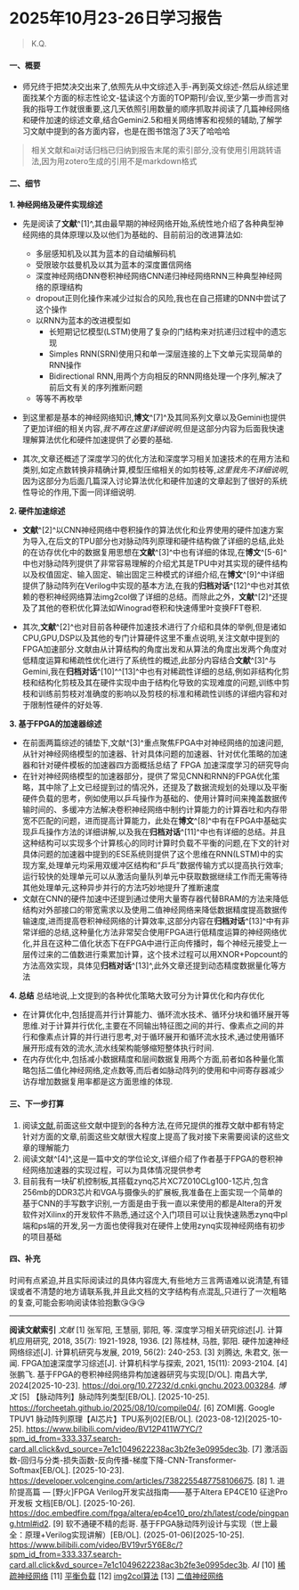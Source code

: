# 2025年10月23-26日学习报告
> K.Q.
#### 一、概要
+ 师兄终于把焚决交出来了,依照先从中文综述入手-再到英文综述-然后从综述里面找某个方面的标志性论文-猛读这个方面的TOP期刊/会议,至少第一步而言对我的指导工作就很重要,这几天依照引用数量的顺序抓取并阅读了几篇神经网络和硬件加速的综述文章,结合Gemini2.5和相关网络博客和视频的辅助,了解学习文献中提到的各方面内容，也是在图书馆泡了3天了哈哈哈
>相关文献和ai对话归档已归纳到报告末尾的索引部分,没有使用引用跳转语法,因为用zotero生成的引用不是markdown格式

#### 二、细节
**1. 神经网络及硬件实现综述**
+ 先是阅读了**文献**^[1]^,其由最早期的神经网络开始,系统性地介绍了各种典型神经网络的具体原理以及以他们为基础的、目前前沿的改进算法如:
    + 多层感知机及以其为蓝本的自动编解码机
    + 受限玻尔兹曼机及以其为蓝本的深度置信网络
    + 深度神经网络DNN卷积神经网络CNN递归神经网络RNN三种典型神经网络的原理结构
    + dropout正则化操作来减少过拟合的风险,我也在自己搭建的DNN中尝试了这个操作
    + 以RNN为蓝本的改进模型如
      + 长短期记忆模型(LSTM)使用了复杂的门结构来对抗递归过程中的遗忘现
      + Simples RNN(SRN)使用只和单一深层连接的上下文单元实现简单的RNN操作
      + Bidirectional RNN,用两个方向相反的RNN网络处理一个序列,解决了前后文有关的序列推断问题
    + 等等不再枚举
+ 到这里都是基本的神经网络知识,**博文**^[7]^及其同系列文章以及Gemini也提供了更加详细的相关内容,*我不再在这里详细说明*,但是这部分内容为后面我快速理解算法优化和硬件加速提供了必要的基础.

+ 其次,文章还概述了深度学习的优化方法和深度学习相关加速技术的在用方法和类别,如定点数转换非精确计算,模型压缩相关的如剪枝等,*这里我先不详细说明*,因为这部分为后面几篇深入讨论算法优化和硬件加速的文章起到了很好的系统性导论的作用,下面一同详细说明.

**2. 硬件加速综述**
+ **文献**^[2]^以CNN神经网络中卷积操作的算法优化和业界使用的硬件加速方案为导入,在后文的TPU部分也对脉动阵列原理和硬件结构做了详细的总结,此处的在访存优化中的数据复用思想在**文献**^[3]^中也有详细的体现,在**博文**^[5-6]^中也对脉动阵列提供了非常容易理解的介绍尤其是TPU中对其实现的硬件结构以及权值固定、输入固定、输出固定三种模式的详细介绍,在**博文**^[9]^中详细提供了脉动阵列在Verilog中实现的基本方法,在我的**归档对话**^[12]^中也对其依赖的卷积神经网络算法img2col做了详细的总结。而除此之外，**文献**^[2]^还提及了其他的卷积优化算法如Winograd卷积和快速傅里叶变换FFT卷积.

+ 其次,**文献**^[2]^也对目前各种硬件加速技术进行了介绍和具体的举例,但是诸如CPU,GPU,DSP以及其他的专门计算硬件这里不重点说明,关注文献中提到的FPGA加速部分.文献由从计算结构的角度出发和从算法的角度出发两个角度对低精度运算和稀疏性优化进行了系统性的概述,此部分内容结合**文献**^[3]^与Gemini,我在**归档对话**^[10]^^[13]^中也有对稀疏性详细的总结,例如非结构化剪枝和结构化剪枝及其在硬件实现中由于结构化导致的实现难度的问题,训练中剪枝和训练前剪枝对准确度的影响以及剪枝的标准和稀疏性训练的详细内容和对于限制性硬件的好处等.

**3.  基于FPGA的加速器综述**
+ 在前面两篇综述的铺垫下,文献^[3]^重点聚焦FPGA中对神经网络的加速问题,从针对神经网络模型的加速器、针对具体问题的加速器、针对优化策略的加速器和针对硬件模板的加速器四方面概括总结了 FPGA 加速深度学习的研究导向
+ 在针对神经网络模型的加速器部分，提供了常见CNN和RNN的FPGA优化策略，其中除了上文已经提到过的情况外，还提及了数据流规划的处理以及平衡硬件负载的思考，例如使用以乒乓操作为基础的、使用计算时间来掩盖数据传输时间的、多缓冲方法解决卷积神经网络中制约计算能力的计算吞吐和内存带宽不匹配的问题，进而提高计算能力，此处在**博文**^[8]^中有在FPGA中基础实现乒乓操作方法的详细讲解,以及我在**归档对话**^[11]^中也有详细的总结。并且这种结构可以实现多个计算核心的同时计算时负载不平衡的问题,在下文的针对具体问题的加速器中提到的ESE系统则提供了这个思维在RNN(LSTM)中的实现方案,处理单元均采用双缓冲区结构和“乒乓”数据传输方式以提高执行效率;运行较快的处理单元可以从激活向量队列单元中获取数据继续工作而无需等待其他处理单元,这种异步并行的方法巧妙地提升了推断速度
+ 文献在CNN的硬件加速中还提到通过使用大量寄存器代替BRAM的方法来降低结构对外部接口的带宽需求以及使用二值神经网络来降低数据精度提高数据传输速度,进而提高卷积神经网络的计算效率,这部分内容在**归档对话**^[13]^中有非常详细的总结,这种量化方法非常契合使用FPGA进行低精度运算的神经网络优化,并且在这种二值化状态下在FPGA中进行正向传播时，每个神经元接受上一层传过来的二值数进行乘累加计算，这个技术过程可以用XNOR+Popcount的方法高效实现，具体见**归档对话**^[13]^,此外文章还提到动态精度数据量化等方法

**4.  总结**
总结地说,上文提到的各种优化策略大致可分为计算优化和内存优化
+ 在计算优化中,包括提高并行计算能力、循环流水技术、循环分块和循环展开等思维.对于计算并行优化,主要在不同输出特征图之间的并行、像素点之间的并行和像素点计算的并行进行思考,对于循环展开和循环流水技术,通过使用循环展开形成有效的流水,流水线架构能够缩短整体执行时间.
+ 在内存优化中,包括减小数据精度和层间数据复用两个方面,前者如各种量化策略包括二值化神经网络,定点数等,而后者如脉动阵列的使用和中间寄存器减少访存增加数据复用率都是这方面思维的体现.

#### 三、下一步打算
1. 阅读[文献](\边沿FPGA的神经网络部署优化手段.md),前面这些文献中提到的各种方法,在师兄提供的推荐文献中都有特定针对方面的文章,前面这些文献很大程度上提高了我对接下来需要阅读的这些文章的理解能力
2. 阅读文献^[4]^,这是一篇中文的学位论文,详细介绍了作者基于FPGA的卷积神经网络加速器的实现过程，可以为具体情况提供参考
3. 目前我有一块矿机控制板,其搭载zynq芯片XC7Z010CLg100-1芯片,包含256mb的DDR3芯片和VGA与摄像头的扩展板,我准备在上面实现一个简单的基于CNN的手写数字识别,一方面是由于我一直以来使用的都是Altera的开发软件对Xilinx的开发软件不熟悉,通过这个入门项目可以让我快速熟悉zynq中pl端和ps端的开发,另一方面也使得我对在硬件上使用zynq实现神经网络有初步的项目基础

#### 四、补充
时间有点紧迫,并且实际阅读过的具体内容庞大,有些地方三言两语难以说清楚,有错误或者不清楚的地方请联系我,并且此文档的文字结构有点混乱,只进行了一次粗略的复查,可能会影响阅读体验抱歉😘😘😘

******
**阅读文献索引**
*文献*
[1] 张军阳, 王慧丽, 郭阳, 等. 深度学习相关研究综述[J]. 计算机应用研究, 2018, 35(7): 1921-1928, 1936.
[2] 陈桂林, 马胜, 郭阳. 硬件加速神经网络综述[J]. 计算机研究与发展, 2019, 56(2): 240-253.
[3] 刘腾达, 朱君文, 张一闻. FPGA加速深度学习综述[J]. 计算机科学与探索, 2021, 15(11): 2093-2104.
[4] 张鹏飞. 基于FPGA的卷积神经网络异构加速器研究与实现[D/OL]. 南昌大学, 2024[2025-10-23]. https://doi.org/10.27232/d.cnki.gnchu.2023.003284.
*博文*
[5] 【脉动阵列】脉动阵列类型[EB/OL]. [2025-10-25]. https://forcheetah.github.io/2025/08/10/compile04/.
[6] ZOMI酱. Google TPUV1 脉动阵列原理【AI芯片】TPU系列02[EB/OL]. (2023-08-12)[2025-10-25]. https://www.bilibili.com/video/BV12P411W7YC/?spm_id_from=333.337.search-card.all.click&vd_source=7e1c1049622238ac3b2fe3e0995dec3b.
[7] 激活函数-回归与分类-损失函数-反向传播-梯度下降-CNN-Transformer-Softmax[EB/OL]. [2025-10-23]. https://developer.volcengine.com/articles/7382255487758106675.
[8] 1. 进阶提高篇 — [野火]FPGA Verilog开发实战指南——基于Altera EP4CE10 征途Pro开发板 文档[EB/OL]. [2025-10-26]. https://doc.embedfire.com/fpga/altera/ep4ce10_pro/zh/latest/code/pingpang.html#id2.
[9] 软不通硬不精的彪哥. 基于FPGA脉动阵列设计与实现（世上最全：原理+Verilog实现讲解）[EB/OL]. (2025-01-06)[2025-10-25]. https://www.bilibili.com/video/BV19vr5Y6E8c/?spm_id_from=333.337.search-card.all.click&vd_source=7e1c1049622238ac3b2fe3e0995dec3b.
*AI*
[10] [稀疏神经网络](\AI\稀疏神经网络.md)
[11] [平衡负载](\AI\平衡负载.md)
[12] [img2col算法](\AI\img2col算法.md)
[13] [二值神经网络](\AI\二值化与量化.md)

